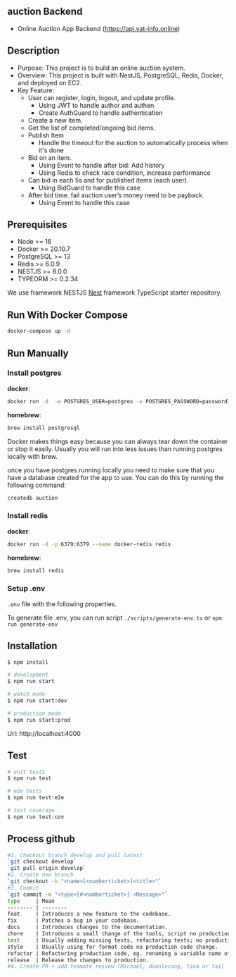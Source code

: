 ## auction Backend

- Online Auction App Backend (https://api.vat-info.online)

## Description

- Purpose: This project is to build an online auction system.
- Overview: This project is built with NestJS, PostgreSQL, Redis, Docker, and deployed on EC2.
- Key Feature:
  - User can register, login, logout, and update profile.
    - Using JWT to handle author and authen
    - Create AuthGuard to handle authentication
  - Create a new item.
  - Get the list of completed/ongoing bid items.
  - Publish Item
    - Handle the timeout for the auction to automatically process when it's done
  - Bid on an item.
    - Using Event to handle after bid: Add history
    - Using Redis to check race condition, increase performance
  - Can bid in each 5s and for published items (each user).
    - Using BidGuard to handle this case
  - After bid time. fail auction user’s money need to be payback.
    - Using Event to handle this case

## Prerequisites

- Node >= 16
- Docker >= 20.10.7
- PostgreSQL >= 13
- Redis >= 6.0.9
- NESTJS >= 8.0.0
- TYPEORM >= 0.2.34

We use framework NESTJS
[Nest](https://github.com/nestjs/nest) framework TypeScript starter repository.

## Run With Docker Compose

```bash
docker-compose up -d
```

## Run Manually

### Install postgres

**docker**:

```bash
docker run -d  -e POSTGRES_USER=postgres -e POSTGRES_PASSWORD=password123 -e POSTGRES_DB=auction -p 5432:5432 --name docker-postgres postgres
```

**homebrew**:

```bash
brew install postgresql
```

Docker makes things easy because you can always tear down the container or stop it easily. Usually you will run into less issues than running postgres locally with brew.

once you have postgres running locally you need to make sure that you have a database created for the app to use. You can do this by running the following command:

```bash
createdb auction
```

### Install redis

**docker**:

```bash
docker run -d -p 6379:6379 --name docker-redis redis
```

**homebrew**:

```bash
brew install redis
```

### Setup .env

`.env` file with the following properties.

To generate file .env, you can run script
`./scripts/generate-env.ts`
or
`npm run generate-env`

## Installation

```bash
$ npm install
```

```bash
# development
$ npm run start

# watch mode
$ npm run start:dev

# production mode
$ npm run start:prod
```

Url: http://localhost:4000

## Test

```bash
# unit tests
$ npm run test

# e2e tests
$ npm run test:e2e

# test coverage
$ npm run test:cov
```

## Process github

```bash
#1. Checkout branch develop and pull latest
`git checkout develop`
`git pull origin develop`
#2. Create new branch
`git checkout -b "<name>[<numberticket>]<title>"`
#3. Commit
`git commit -m "<type>[#<numberticket>] <Message>"`
type     | Mean
-------- | --------
feat     | Introduces a new feature to the codebase.
fix      | Patches a bug in your codebase.
docs     | Introduces changes to the documentation.
chore    | Introduces a small change of the tools, script no production code change.
test     | Usually adding missing tests, refactoring tests; no production code change.
style    | Usually using for format code no production code change.
refactor | Refactoring production code, eg. renaming a variable name of meet.
release  | Release the changes to production.
#4. Create PR + add teamate reivew (Michael, doanlecong, tina or tai)
```
